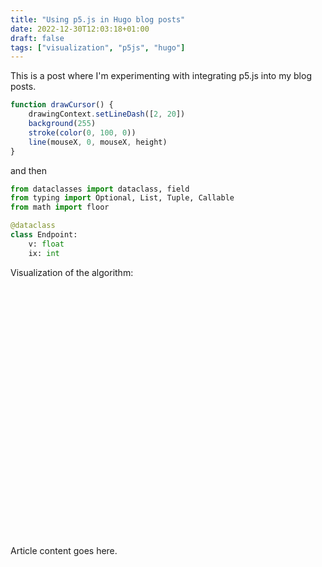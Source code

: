 ```yaml
---
title: "Using p5.js in Hugo blog posts"
date: 2022-12-30T12:03:18+01:00
draft: false
tags: ["visualization", "p5js", "hugo"]
---
```


This is a post where I'm experimenting with integrating p5.js into my blog posts.

```javascript
function drawCursor() {
    drawingContext.setLineDash([2, 20])
    background(255)
    stroke(color(0, 100, 0))
    line(mouseX, 0, mouseX, height)
}
```
and then
```python
from dataclasses import dataclass, field
from typing import Optional, List, Tuple, Callable
from math import floor

@dataclass
class Endpoint:
    v: float
    ix: int
```

Visualization of the algorithm:

<div class="p5js" id="v1-particles" style="width: 100%; height: 400px;"></div>
<script src = "/js/2022-12-30-v1-particles.js"></script>

Article content goes here.